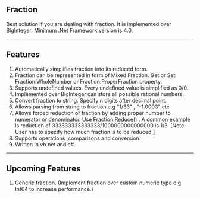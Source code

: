 ## Fraction ##
Best solution if you are dealing with fraction. It is implemented over BigInteger. Minimum .Net Framework version is 4.0. 

----------

## Features ##

 1. Automatically simplifies fraction into its reduced form.
 2. Fraction can be represented in form of Mixed Fraction. Get or Set Fraction.WholeNumber or Fraction.ProperFraction property.
 3. Supports undefined values. Every undefined value is simplified as 0/0.
 4. Implemented over BigInteger can store all possible rational numbers.
 5. Convert fraction to string. Specify n digits after decimal point.
 6. Allows parsing from string to fraction e.g "1/33" , "-1.0003" etc
 7. Allows forced reduction of fraction by adding proper number to numerator or denominator. Use Fraction.Reduce() . A common example is reduction of 333333333333333/1000000000000000 is 1/3. [Note: User has to specify how much fraction is to be reduced.]
 8. Supports operations ,comparisons and conversion.
 9. Written in vb.net and c#.

----------

## Upcoming Features ##

 1. Generic fraction. (Implement fraction over custom numeric type e.g Int64 to increase performance.)
